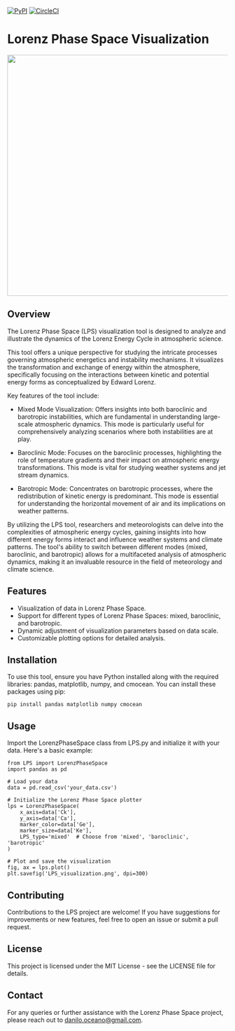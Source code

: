 [![PyPI](https://img.shields.io/pypi/v/lorenz-phase-space?label=pypi%20version)](https://pypi.org/project/lorenz-phase-space/)
[![CircleCI](https://circleci.com/gh/daniloceano/lorenz_phase_space.svg?style=shield)](https://app.circleci.com/pipelines/github/daniloceano/lorenz_phase_space)


# Lorenz Phase Space Visualization


<img src="https://github.com/daniloceano/lorenz_phase_space/assets/56005607/862e0916-4960-4658-b7eb-91f7ad57fe9f" width="550">


## Overview

The Lorenz Phase Space (LPS) visualization tool is designed to analyze and illustrate the dynamics of the Lorenz Energy Cycle in atmospheric science.

This tool offers a unique perspective for studying the intricate processes governing atmospheric energetics and instability mechanisms.
It visualizes the transformation and exchange of energy within the atmosphere, specifically focusing on the interactions between kinetic and potential energy forms as conceptualized by Edward Lorenz.

Key features of the tool include:

- Mixed Mode Visualization: Offers insights into both baroclinic and barotropic instabilities, which are fundamental in understanding large-scale atmospheric dynamics. 
This mode is particularly useful for comprehensively analyzing scenarios where both instabilities are at play.

- Baroclinic Mode: Focuses on the baroclinic processes, highlighting the role of temperature gradients and their impact on atmospheric energy transformations.
This mode is vital for studying weather systems and jet stream dynamics.

- Barotropic Mode: Concentrates on barotropic processes, where the redistribution of kinetic energy is predominant. 
This mode is essential for understanding the horizontal movement of air and its implications on weather patterns.


By utilizing the LPS tool, researchers and meteorologists can delve into the complexities of atmospheric energy cycles, gaining insights into how different energy forms interact and influence weather systems and climate patterns. 
The tool's ability to switch between different modes (mixed, baroclinic, and barotropic) allows for a multifaceted analysis of atmospheric dynamics, making it an invaluable resource in the field of meteorology and climate science.

## Features

- Visualization of data in Lorenz Phase Space.
- Support for different types of Lorenz Phase Spaces: mixed, baroclinic, and barotropic.
- Dynamic adjustment of visualization parameters based on data scale.
- Customizable plotting options for detailed analysis.

## Installation

To use this tool, ensure you have Python installed along with the required libraries: pandas, matplotlib, numpy, and cmocean. You can install these packages using pip:


```pip install pandas matplotlib numpy cmocean```

## Usage

Import the LorenzPhaseSpace class from LPS.py and initialize it with your data. Here's a basic example:

```
from LPS import LorenzPhaseSpace
import pandas as pd

# Load your data
data = pd.read_csv('your_data.csv')

# Initialize the Lorenz Phase Space plotter
lps = LorenzPhaseSpace(
    x_axis=data['Ck'],
    y_axis=data['Ca'],
    marker_color=data['Ge'],
    marker_size=data['Ke'],
    LPS_type='mixed'  # Choose from 'mixed', 'baroclinic', 'barotropic'
)

# Plot and save the visualization
fig, ax = lps.plot()
plt.savefig('LPS_visualization.png', dpi=300)
```


## Contributing

Contributions to the LPS project are welcome! If you have suggestions for improvements or new features, feel free to open an issue or submit a pull request.

## License

This project is licensed under the MIT License - see the LICENSE file for details.

## Contact

For any queries or further assistance with the Lorenz Phase Space project, please reach out to danilo.oceano@gmail.com.
